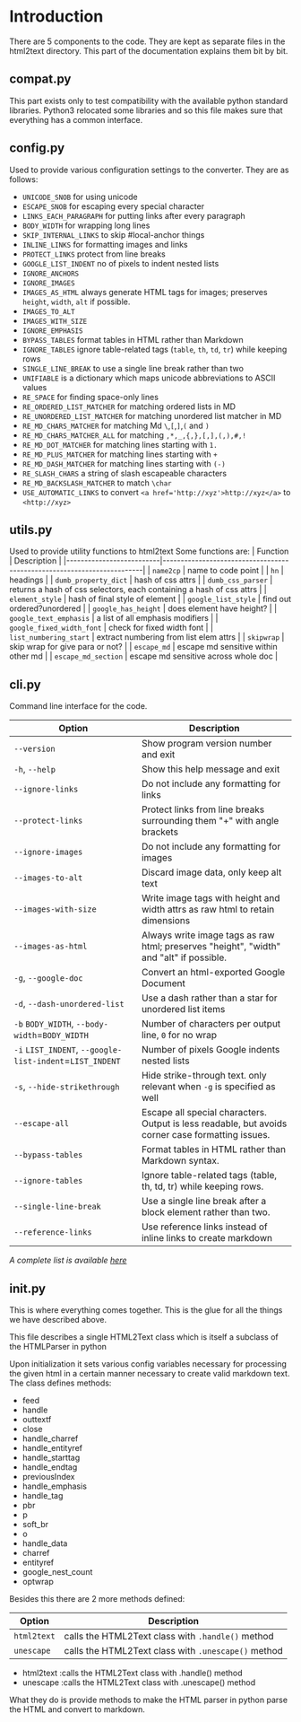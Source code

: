 Introduction
============


There are 5 components to the code. They are kept as separate files in the
html2text directory. This part of the documentation explains them bit by bit.


compat.py
---------

This part exists only to test compatibility with the available python standard libraries. Python3 relocated some libraries and so this file makes sure that everything has a common interface.

config.py
---------

Used to provide various configuration settings to the converter. They are as follows:

- `UNICODE_SNOB` for using unicode
- `ESCAPE_SNOB` for escaping every special character
- `LINKS_EACH_PARAGRAPH` for putting links after every paragraph
- `BODY_WIDTH` for wrapping long lines
- `SKIP_INTERNAL_LINKS` to skip #local-anchor things
- `INLINE_LINKS` for formatting images and links
- `PROTECT_LINKS` protect from line breaks
- `GOOGLE_LIST_INDENT` no of pixels to indent nested lists
- `IGNORE_ANCHORS`
- `IGNORE_IMAGES`
- `IMAGES_AS_HTML` always generate HTML tags for images; preserves `height`, `width`, `alt` if possible.
- `IMAGES_TO_ALT`
- `IMAGES_WITH_SIZE`
- `IGNORE_EMPHASIS`
- `BYPASS_TABLES` format tables in HTML rather than Markdown
- `IGNORE_TABLES` ignore table-related tags (`table`, `th`, `td`, `tr`) while keeping rows
- `SINGLE_LINE_BREAK` to use a single line break rather than two
- `UNIFIABLE` is a dictionary which maps unicode abbreviations to ASCII values
- `RE_SPACE` for finding space-only lines
- `RE_ORDERED_LIST_MATCHER` for matching ordered lists in MD
- `RE_UNORDERED_LIST_MATCHER` for matching unordered list matcher in MD
- `RE_MD_CHARS_MATCHER` for matching Md `\`,`[`,`]`,`(` and `)`
- `RE_MD_CHARS_MATCHER_ALL` for matching `,*,_,{,},[,],(,),#,!`
- `RE_MD_DOT_MATCHER` for matching lines starting with `1.`
- `RE_MD_PLUS_MATCHER` for matching lines starting with `+`
- `RE_MD_DASH_MATCHER` for matching lines starting with `(-)`
- `RE_SLASH_CHARS` a string of slash escapeable characters
- `RE_MD_BACKSLASH_MATCHER` to match `\char`
- `USE_AUTOMATIC_LINKS` to convert `<a href='http://xyz'>http://xyz</a>` to `<http://xyz>`

utils.py
--------

Used to provide utility functions to html2text
Some functions are:
| Function                 | Description                                                            |
|--------------------------|------------------------------------------------------------------------|
| `name2cp`                  | name to code point                                                   |
| `hn`                       | headings                                                             |
| `dumb_property_dict`       | hash of css attrs                                                    |
| `dumb_css_parser`          | returns a hash of css selectors, each containing a hash of css attrs |
| `element_style`            | hash of final style of element                                       |
| `google_list_style`        | find out ordered?unordered                                           |
| `google_has_height`        | does element have height?                                            |
| `google_text_emphasis`     | a list of all emphasis modifiers                                     |
| `google_fixed_width_font`  | check for fixed width font                                           |
| `list_numbering_start`     | extract numbering from list elem attrs                               |
| `skipwrap`                 | skip wrap for give para or not?                                      |
| `escape_md`                | escape md sensitive within other md                                  |
| `escape_md_section`        | escape md sensitive across whole doc                                 |

cli.py
------

Command line interface for the code.


| Option                                                 | Description
|--------------------------------------------------------|---------------------------------------------------
| `--version`                                            | Show program version number and exit
| `-h`, `--help`                                         | Show this help message and exit
| `--ignore-links`                                       | Do not include any formatting for links
|`--protect-links`                                       | Protect links from line breaks surrounding them "+" with angle brackets
|`--ignore-images`                                       | Do not include any formatting for images
|`--images-to-alt`                                       | Discard image data, only keep alt text
|`--images-with-size`                                    | Write image tags with height and width attrs as raw html to retain dimensions
|`--images-as-html`                                      | Always write image tags as raw html; preserves "height", "width" and "alt" if possible.
|`-g`, `--google-doc`                                    | Convert an html-exported Google Document
|`-d`, `--dash-unordered-list`                           | Use a dash rather than a star for unordered list items
|`-b` `BODY_WIDTH`, `--body-width`=`BODY_WIDTH`          | Number of characters per output line, `0` for no wrap
|`-i` `LIST_INDENT`, `--google-list-indent`=`LIST_INDENT`| Number of pixels Google indents nested lists
|`-s`, `--hide-strikethrough`                            | Hide strike-through text. only relevant when `-g` is specified as well
|`--escape-all`                                          | Escape all special characters.  Output is less readable, but avoids corner case formatting issues.
| `--bypass-tables`                                      | Format tables in HTML rather than Markdown syntax.
| `--ignore-tables`                                      | Ignore table-related tags (table, th, td, tr) while keeping rows.
| `--single-line-break`                                  | Use a single line break after a block element rather than two.
| `--reference-links`                                    | Use reference links instead of inline links to create markdown

*A complete list is available [here](usage.md)*

__init__.py
-----------

This is where everything comes together. This is the glue for all the
things we have described above.

This file describes a single HTML2Text class which is itself a subclass of the HTMLParser in python

Upon initialization it sets various config variables necessary for
processing the given html in a certain manner necessary to create valid
markdown text.
The class defines methods:

- feed
- handle
- outtextf
- close
- handle_charref
- handle_entityref
- handle_starttag
- handle_endtag
- previousIndex
- handle_emphasis
- handle_tag
- pbr
- p
- soft_br
- o
- handle_data
- charref
- entityref
- google_nest_count
- optwrap

Besides this there are 2 more methods defined:

| Option       | Description
|--------------|----------------------------------------------------
| `html2text`  | calls the HTML2Text class with `.handle()` method
| `unescape`   | calls the HTML2Text class with `.unescape()` method

- html2text     :calls the HTML2Text class with .handle() method
- unescape      :calls the HTML2Text class with .unescape() method

What they do is provide methods to make the HTML parser in python
parse the HTML and convert to markdown.
